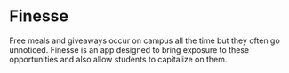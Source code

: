 # Finesse


Free meals and giveaways occur on campus all the time but they often go unnoticed. Finesse is an app designed to bring exposure to these opportunities and also allow students to capitalize on them.